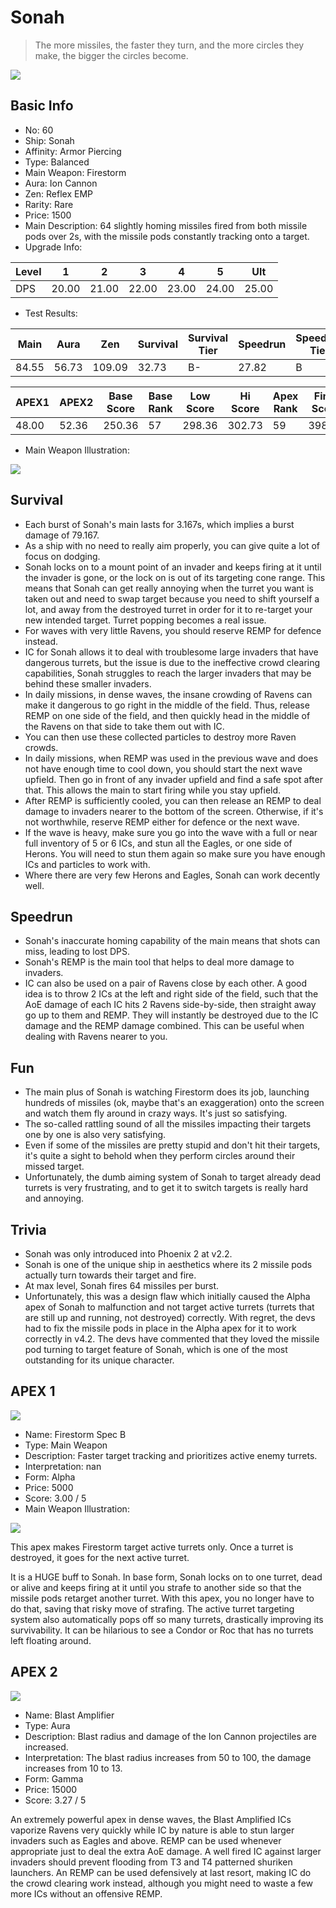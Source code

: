 # Sonah

> The more missiles, the faster they turn, and the more circles they make, the bigger the circles become.

<img src="/ships/ship_60.png" style={{zoom:1}}/>

## Basic Info

- No: 60
- Ship: Sonah
- Affinity: Armor Piercing
- Type: Balanced
- Main Weapon: Firestorm
- Aura: Ion Cannon
- Zen: Reflex EMP
- Rarity: Rare
- Price: 1500
- Main Description: 64 slightly homing missiles fired from both missile pods over 2s, with the missile pods constantly tracking onto a target.
- Upgrade Info: 

| Level | 1 | 2 | 3 | 4 | 5 | Ult |
|--|--|--|--|--|--|--|
| DPS | 20.00 | 21.00 | 22.00 | 23.00 | 24.00 | 25.00 |

- Test Results: 

| Main | Aura | Zen | Survival | Survival Tier | Speedrun | Speedrun Tier | Fun | Fun Tier |
|--|--|--|--|--|--|--|--|--|
| 84.55 | 56.73 | 109.09 | 32.73 | B- | 27.82 | B | 34.91 | B+ |

| APEX1 | APEX2 | Base Score | Base Rank | Low Score | Hi Score | Apex Rank | Final Score | FinalRank |
|--|--|--|--|--|--|--|--|--|
| 48.00 | 52.36 | 250.36 | 57 | 298.36 | 302.73 | 59 | 398.18 | 59 |

- Main Weapon Illustration:

<img src="/illustration/main_60.gif" style={{zoom:1}}/>

## Survival

- Each burst of Sonah's main lasts for 3.167s, which implies a burst damage of 79.167.
- As a ship with no need to really aim properly, you can give quite a lot of focus on dodging.
- Sonah locks on to a mount point of an invader and keeps firing at it until the invader is gone, or the lock on is out of its targeting cone range. This means that Sonah can get really annoying when the turret you want is taken out and need to swap target because you need to shift yourself a lot, and away from the destroyed turret in order for it to re-target your new intended target. Turret popping becomes a real issue.
- For waves with very little Ravens, you should reserve REMP for defence instead.
- IC for Sonah allows it to deal with troublesome large invaders that have dangerous turrets, but the issue is due to the ineffective crowd clearing capabilities, Sonah struggles to reach the larger invaders that may be behind these smaller invaders.
- In daily missions, in dense waves, the insane crowding of Ravens can make it dangerous to go right in the middle of the field. Thus, release REMP on one side of the field, and then quickly head in the middle of the Ravens on that side to take them out with IC.
- You can then use these collected particles to destroy more Raven crowds.
- In daily missions, when REMP was used in the previous wave and does not have enough time to cool down, you should start the next wave upfield. Then go in front of any invader upfield and find a safe spot after that. This allows the main to start firing while you stay upfield.
- After REMP is sufficiently cooled, you can then release an REMP to deal damage to invaders nearer to the bottom of the screen. Otherwise, if it's not worthwhile, reserve REMP either for defence or the next wave.
- If the wave is heavy, make sure you go into the wave with a full or near full inventory of 5 or 6 ICs, and stun all the Eagles, or one side of Herons. You will need to stun them again so make sure you have enough ICs and particles to work with.
- Where there are very few Herons and Eagles, Sonah can work decently well.

## Speedrun

- Sonah's inaccurate homing capability of the main means that shots can miss, leading to lost DPS.
- Sonah's REMP is the main tool that helps to deal more damage to invaders.
- IC can also be used on a pair of Ravens close by each other. A good idea is to throw 2 ICs at the left and right side of the field, such that the AoE damage of each IC hits 2 Ravens side-by-side, then straight away go up to them and REMP. They will instantly be destroyed due to the IC damage and the REMP damage combined. This can be useful when dealing with Ravens nearer to you.

## Fun

- The main plus of Sonah is watching Firestorm does its job, launching hundreds of missiles (ok, maybe that's an exaggeration) onto the screen and watch them fly around in crazy ways. It's just so satisfying.
- The so-called rattling sound of all the missiles impacting their targets one by one is also very satisfying.
- Even if some of the missiles are pretty stupid and don't hit their targets, it's quite a sight to behold when they perform circles around their missed target.
- Unfortunately, the dumb aiming system of Sonah to target already dead turrets is very frustrating, and to get it to switch targets is really hard and annoying.

## Trivia

- Sonah was only introduced into Phoenix 2 at v2.2.
- Sonah is one of the unique ship in aesthetics where its 2 missile pods actually turn towards their target and fire.
- At max level, Sonah fires 64 missiles per burst.
- Unfortunately, this was a design flaw which initially caused the Alpha apex of Sonah to malfunction and not target active turrets (turrets that are still up and running, not destroyed) correctly. With regret, the devs had to fix the missile pods in place in the Alpha apex for it to work correctly in v4.2. The devs have commented that they loved the missile pod turning to target feature of Sonah, which is one of the most outstanding for its unique character.

## APEX 1

<img src="/ships/ship_60_apex_1.png" style={{zoom:1}}/>

- Name: Firestorm Spec B
- Type: Main Weapon
- Description: Faster target tracking and prioritizes active enemy turrets.
- Interpretation: nan
- Form: Alpha
- Price: 5000
- Score: 3.00 / 5
- Main Weapon Illustration:

<img src="/illustration/main_60_alpha.gif" style={{zoom:1}}/>

This apex makes Firestorm target active turrets only. Once a turret is destroyed, it goes for the next active turret.

It is a HUGE buff to Sonah. In base form, Sonah locks on to one turret, dead or alive and keeps firing at it until you strafe to another side so that the missile pods retarget another turret. With this apex, you no longer have to do that, saving that risky move of strafing. The active turret targeting system also automatically pops off so many turrets, drastically improving its survivability. It can be hilarious to see a Condor or Roc that has no turrets left floating around.

## APEX 2

<img src="/ships/ship_60_apex_2.png" style={{zoom:1}}/>

- Name: Blast Amplifier
- Type: Aura
- Description: Blast radius and damage of the Ion Cannon projectiles are increased.
- Interpretation: The blast radius increases from 50 to 100, the damage increases from 10 to 13.
- Form: Gamma
- Price: 15000
- Score: 3.27 / 5

An extremely powerful apex in dense waves, the Blast Amplified ICs vaporize Ravens very quickly while IC by nature is able to stun larger invaders such as Eagles and above. REMP can be used whenever appropriate just to deal the extra AoE damage. A well fired IC against larger invaders should prevent flooding from T3 and T4 patterned shuriken launchers. An REMP can be used defensively at last resort, making IC do the crowd clearing work instead, although you might need to waste a few more ICs without an offensive REMP.
